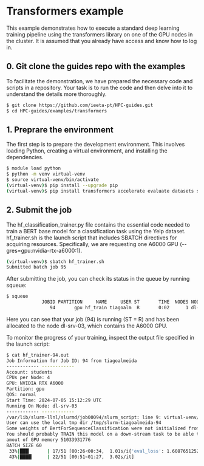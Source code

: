 
# Transformers example

This example demonstrates how to execute a standard deep learning training pipeline using the transformers library on one of the GPU nodes in the cluster. It is assumed that you already have access and know how to log in.

## 0. Git clone the guides repo with the examples

To facilitate the demonstration, we have prepared the necessary code and scripts in a repository. Your task is to run the code and then delve into it to understand the details more thoroughly.

```bash
$ git clone https://github.com/ieeta-pt/HPC-guides.git
$ cd HPC-guides/examples/transformers
```

## 1. Preprare the environment

The first step is to prepare the development environment. This involves loading Python, creating a virtual environment, and installing the dependencies.

```bash
$ module load python
$ python -m venv virtual-venv
$ source virtual-venv/bin/activate
(virtual-venv)$ pip install --upgrade pip
(virtual-venv)$ pip install transformers accelerate evaluate datasets scikit-learn
```

## 2. Submit the job

The hf_classification_trainer.py file contains the essential code needed to train a BERT base model for a classification task using the Yelp dataset. hf_trainer.sh is the launch script that includes SBATCH directives for acquiring resources. Specifically, we are requesting one A6000 GPU (--gres=gpu:nvidia-rtx-a6000:1).

```bash
(virtual-venv)$ sbatch hf_trainer.sh
Submitted batch job 95
```

After submitting the job, you can check its status in the queue by running squeue:

```bash
$ squeue
             JOBID PARTITION     NAME     USER ST       TIME  NODES NODELIST(REASON)
                94       gpu hf_train tiagoalm  R       0:02      1 dl-srv-03
```

Here you can see that your job (94) is running (ST = R) and has been allocated to the node dl-srv-03, which contains the A6000 GPU.

To monitor the progress of your training, inspect the output file specified in the launch script:

```bash
$ cat hf_trainer-94.out 
Job Information for Job ID: 94 from tiagoalmeida
------------ ------------
Account: students
CPUs per Node: 4
GPU: NVIDIA RTX A6000
Partition: gpu
QOS: normal
Start Time: 2024-07-05 15:12:29 UTC
Running On Node: dl-srv-03
------------ ------------
/var/lib/slurm-llnl/slurmd/job00094/slurm_script: line 9: virtual-venv/bin/activate: No such file or directory
User can use the local tmp dir /tmp/slurm-tiagoalmeida-94
Some weights of BertForSequenceClassification were not initialized from the model checkpoint at bert-base-cased and are newly initialized: ['classifier.bias', 'classifier.weight']
You should probably TRAIN this model on a down-stream task to be able to use it for predictions and inference.
amout of GPU memory 51033931776
BATCH SIZE 60
 33%|███▎      | 17/51 [00:26<00:34,  1.01s/i{'eval_loss': 1.6087651252746582, 'eval_accuracy': 0.257, 'eval_runtime': 6.7322, 'eval_samples_per_second': 148.539, 'eval_steps_per_second': 1.337, 'epoch': 1.0}
 43%|████▎     | 22/51 [00:51<01:27,  3.02s/it]
```
